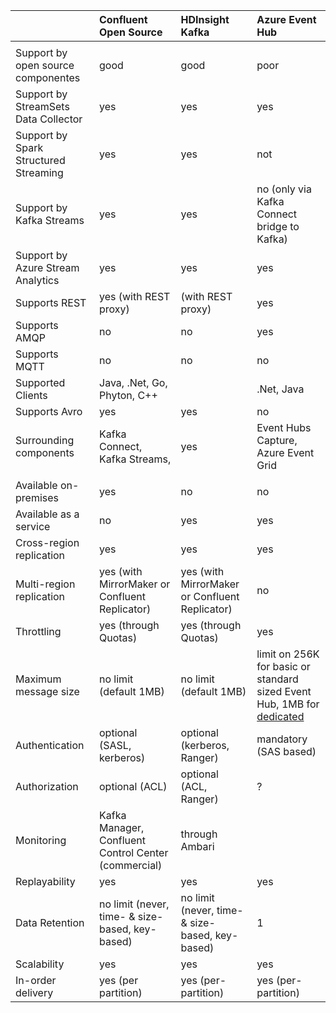 |   | Confluent Open Source   | HDInsight Kafka | Azure Event Hub |
|:------------- |:---------------|:-------------|:-------------|
|              |         |            |               |
| Support by open source componentes | good | good      |            poor |
| Support by StreamSets Data Collector | yes | yes      |            yes |
| Support by Spark Structured Streaming | yes | yes       |            not |
| Support by Kafka Streams | yes | yes       |  no (only via Kafka Connect bridge to Kafka) |
| Support by Azure Stream Analytics | yes | yes       |  yes |
| Supports REST | yes (with REST proxy)  | (with REST proxy) | yes |
| Supports AMQP | no  | no | yes |
| Supports MQTT | no  | no | no |
| Supported Clients       | Java, .Net, Go, Phyton, C++ | | .Net, Java |
| Supports Avro       | yes| yes | no |
| Surrounding components       | Kafka Connect, Kafka Streams, | yes | Event Hubs Capture, Azure Event Grid |
|              |         |            |               |
| Available on-premises | yes        | no |           no |
| Available as a service | no        | yes |       yes |
| Cross-region replication | yes | yes | yes | 
| Multi-region replication | yes (with MirrorMaker or Confluent Replicator) | yes (with MirrorMaker or Confluent Replicator) | no | 
| Throttling | yes (through Quotas) | yes (through Quotas) | yes | 
| Maximum message size | no limit (default 1MB) | no limit (default 1MB) | limit on 256K for basic or standard sized Event Hub, 1MB for [dedicated](https://azure.microsoft.com/de-de/blog/event-hubs-dedicated-offering/) | 
| Authentication | optional (SASL, kerberos) | optional (kerberos, Ranger) | mandatory (SAS based) |
| Authorization | optional (ACL) | optional (ACL, Ranger) | ? |
| Monitoring | Kafka Manager, Confluent Control Center (commercial) | through Ambari |  |
| Replayability | yes | yes | yes |
| Data Retention | no limit (never, time- & size-based, key-based) | no limit  (never, time- & size-based, key-based) | 1|
| Scalability | yes | yes | yes |
| In-order delivery | yes (per partition) | yes (per-partition) | yes (per-partition) |

 
